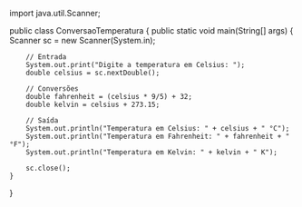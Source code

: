 import java.util.Scanner;

public class ConversaoTemperatura {
    public static void main(String[] args) {
        Scanner sc = new Scanner(System.in);

        // Entrada
        System.out.print("Digite a temperatura em Celsius: ");
        double celsius = sc.nextDouble();

        // Conversões
        double fahrenheit = (celsius * 9/5) + 32;
        double kelvin = celsius + 273.15;

        // Saída
        System.out.println("Temperatura em Celsius: " + celsius + " °C");
        System.out.println("Temperatura em Fahrenheit: " + fahrenheit + " °F");
        System.out.println("Temperatura em Kelvin: " + kelvin + " K");

        sc.close();
    }
}
